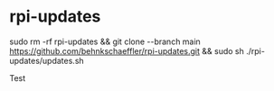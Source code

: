 # rpi-updates

  sudo rm -rf rpi-updates && git clone --branch main https://github.com/behnkschaeffler/rpi-updates.git && sudo sh ./rpi-updates/updates.sh

Test

